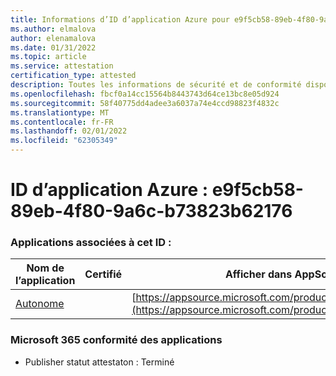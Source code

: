 ```yaml
---
title: Informations d’ID d’application Azure pour e9f5cb58-89eb-4f80-9a6c-b73823b62176
ms.author: elmalova
author: elenamalova
ms.date: 01/31/2022
ms.topic: article
ms.service: attestation
certification_type: attested
description: Toutes les informations de sécurité et de conformité disponibles pour e9f5cb58-89eb-4f80-9a6c-b73823b62176.
ms.openlocfilehash: fbcf0a14cc15564b8443743d64ce13bc8e05d924
ms.sourcegitcommit: 58f40775dd4adee3a6037a74e4ccd98823f4832c
ms.translationtype: MT
ms.contentlocale: fr-FR
ms.lasthandoff: 02/01/2022
ms.locfileid: "62305349"
---
```

# <a name="azure-app-id-e9f5cb58-89eb-4f80-9a6c-b73823b62176"></a>ID d’application Azure : e9f5cb58-89eb-4f80-9a6c-b73823b62176


### <a name="apps-associated-with-this-id"></a>Applications associées à cet ID :
| **Nom de l’application** | **Certifié** | **Afficher dans AppSource** |
|--------------|---------------|-----------------------|
| [Autonome](https://docs.microsoft.com/microsoft-365-app-certification/forward/WA200003001) |  | [https://appsource.microsoft.com/product/office/WA200003001](https://appsource.microsoft.com/product/office/WA200003001) |

### <a name="microsoft-365-app-compliance-status"></a>Microsoft 365 conformité des applications
- Publisher statut attestaton : Terminé
